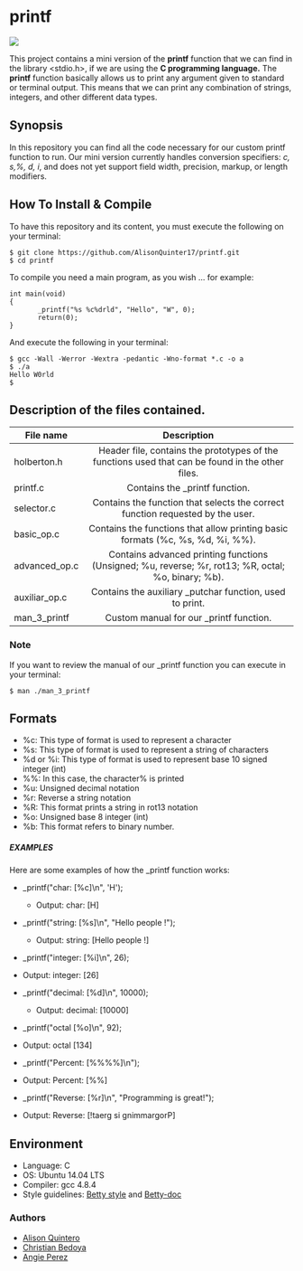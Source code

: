 # printf
![](https://github.com/AlisonQuinter17/printf/blob/master/final%20gif.gif)

This project contains a mini version of the **printf** function
that we can find in the library <stdio.h>,
if we are using the **C programming language.**
The **printf** function basically allows us to print any argument
given to standard or terminal output. This means that we can print
any combination of strings, integers, and other different data types.

## Synopsis ##
In this repository you can find all the code necessary for our
custom printf function to run.
Our mini version currently handles conversion specifiers: *c, s,%, d, i*,
and does not yet support field width, precision, markup, or length modifiers.

## How To Install & Compile ##
To have this repository and its content, you must execute the following on
your terminal:
~~~
$ git clone https://github.com/AlisonQuinter17/printf.git
$ cd printf
~~~

To compile you need a main program, as you wish ... for example:
~~~
int main(void)
{
       _printf("%s %c%drld", "Hello", "W", 0);
       return(0);
}
~~~
And execute the following in your terminal:
~~~
$ gcc -Wall -Werror -Wextra -pedantic -Wno-format *.c -o a
$ ./a
Hello W0rld
$
~~~

## Description of the files contained. ##

| File  name   | Description   |
| ------------- |:-------------:|
| holberton.h | Header file, contains the prototypes of the functions used that can be found in the other files. |
| printf.c      | Contains the _printf function.|
| selector.c    | Contains the function that selects the correct  function requested by the user. |
| basic_op.c    | Contains the functions that allow printing basic  formats (%c, %s, %d, %i, %%).|
| advanced_op.c | Contains advanced printing functions (Unsigned; %u, reverse; %r, rot13; %R, octal; %o, binary; %b).|
| auxiliar_op.c | Contains the auxiliary _putchar function, used to print.|
|man_3_printf   | Custom manual for our _printf function.|

### Note ###
If you want to review the manual of our _printf function you can execute
in your terminal:
~~~
$ man ./man_3_printf
~~~
## Formats ##
* %c: This type of format is used to represent a character
* %s: This type of format is used to represent a string of characters
* %d or %i: This type of format is used to represent base 10
signed integer (int)
* %%: In this case, the character% is printed
* %u: Unsigned decimal notation
* %r: Reverse a string notation
* %R: This format prints a string in rot13 notation
* %o: Unsigned base 8 integer (int)
* %b: This format refers to binary number.

##### EXAMPLES #####
Here are some examples of how the _printf function works:

- _printf("char: [%c]\n", 'H');
  + Output: char: [H]

- _printf("string: [%s]\n", "Hello people !");
  + Output: string: [Hello people !]

-  _printf("integer: [%i]\n", 26);
  + Output: integer: [26]

- _printf("decimal: [%d]\n", 10000);
  + Output: decimal: [10000]

-  _printf("octal [%o]\n", 92);
  + Output: octal [134]

-  _printf("Percent: [%%%%]\n");
 + Output: Percent: [%%]

-  _printf("Reverse: [%r]\n", "Programming is great!");
  + Output: Reverse: [!taerg si gnimmargorP]
## Environment ##
* Language: C
* OS: Ubuntu 14.04 LTS
* Compiler: gcc 4.8.4
* Style guidelines: [Betty style](https://github.com/holbertonschool/Betty/wiki)
and
[Betty-doc](https://github.com/holbertonschool/Betty/blob/master/betty-doc.pl)
### Authors ###
* [Alison Quintero](https://twitter.com/AlisonQuinter17)
* [Christian Bedoya](https://twitter.com/ChrisBedoya11)
* [Angie Perez](https://twitter.com/xiommyperez)
